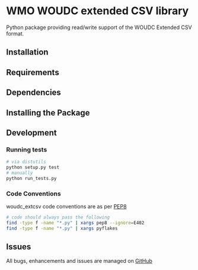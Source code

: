 # WMO WOUDC extended CSV library

Python package providing read/write support of the WOUDC Extended CSV format.

## Installation


## Requirements


## Dependencies


## Installing the Package

## Development

### Running tests

```bash
# via distutils
python setup.py test
# manually
python run_tests.py
```

### Code Conventions

woudc_extcsv code conventions are as per
[PEP8](https://www.python.org/dev/peps/pep-0008)

```bash
# code should always pass the following
find -type f -name "*.py" | xargs pep8 --ignore=E402
find -type f -name "*.py" | xargs pyflakes
```

## Issues

All bugs, enhancements and issues are managed on
[GitHub](https://github.com/woudc/woudc_extcsv/issues)
